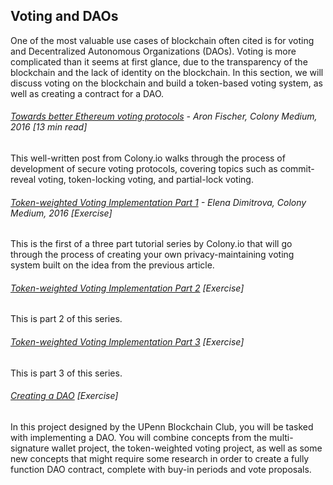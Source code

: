 ## Voting and DAOs

One of the most valuable use cases of blockchain often cited is for voting and Decentralized Autonomous Organizations \(DAOs\).  Voting is more complicated than it seems at first glance, due to the transparency of the blockchain and the lack of identity on the blockchain.  In this section, we will discuss voting on the blockchain and build a token-based voting system, as well as creating a contract for a DAO.

###### [Towards better Ethereum voting protocols](https://blog.colony.io/towards-better-ethereum-voting-protocols-7e54cb5a0119) - Aron Fischer, Colony Medium, 2016 \[13 min read\]

This well-written post from Colony.io walks through the process of development of secure voting protocols, covering topics such as commit-reveal voting, token-locking voting, and partial-lock voting.

###### [Token-weighted Voting Implementation Part 1](https://blog.colony.io/token-weighted-voting-implementation-part-1-72f836b5423b) - Elena Dimitrova, Colony Medium, 2016 \[Exercise\]

This is the first of a three part tutorial series by Colony.io that will go through the process of creating your own privacy-maintaining voting system built on the idea from the previous article.

###### [Token-weighted Voting Implementation Part 2](https://blog.colony.io/token-weighted-voting-implementation-part-2-13e490fe1b8a) \[Exercise\]

This is part 2 of this series.

###### [Token-weighted Voting Implementation Part 3](https://blog.colony.io/token-weighted-voting-implementation-part-3-821dde0a674b) \[Exercise\]

This is part 3 of this series.

###### [Creating a DAO](https://docs.google.com/document/d/13gpr8ddfyQnYiHDNr9mIDOwNzhAp5FJ9sziXAA9dOrs/edit) \[Exercise\]

In this project designed by the UPenn Blockchain Club, you will be tasked with implementing a DAO.  You will combine concepts from the multi-signature wallet project, the token-weighted voting project, as well as some new concepts that might require some research in order to create a fully function DAO contract, complete with buy-in periods and vote proposals.

